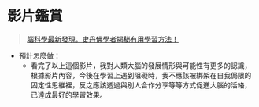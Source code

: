 # 影片鑑賞

> [腦科學最新發現，史丹佛學者揭秘有用學習方法！](https://www.youtube.com/watch?v=DgbSc6Ys710)

- 預計怎麼做：
    - 看完了以上這個影片，我對人類大腦的發展情形與可能性有更多的認識，根據影片內容，今後在學習上遇到阻礙時，我不應該被綁架在自我侷限的固定性思維裡，反之應該透過與別人合作分享等等方式促進大腦的活絡，已達成最好的學習效果。
